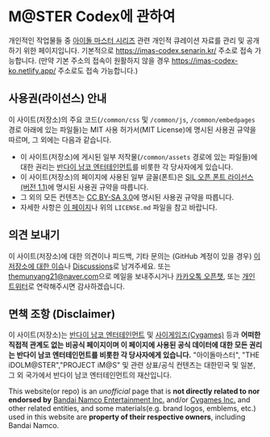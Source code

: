 # M@STER Codex에 관하여
개인적인 작업물들 중 [아이돌 마스터 시리즈](https://ko.wikipedia.org/wiki/%EC%95%84%EC%9D%B4%EB%8F%8C%EB%A7%88%EC%8A%A4%ED%84%B0) 관련 개인적 큐레이션 자료를 관리 및 공개하기 위한 페이지입니다. 기본적으로 https://imas-codex.senarin.kr/ 주소로 접속 가능합니다. (만약 기본 주소의 접속이 원활하지 않을 경우 https://imas-codex-ko.netlify.app/ 주소로도 접속 가능합니다.)

## 사용권(라이선스) 안내
이 사이트(저장소)의 주요 코드(```/common/css``` 및 ```/common/js```, ```/common/embedpages``` 경로 아래에 있는 파일들)는 MIT 사용 허가서(MIT License)에 명시된 사용권 규약을 따르며, 그 외에는 다음과 같습니다.

- 이 사이트(저장소)에 게시된 일부 저작물(```/common/assets``` 경로에 있는 파일들)에 대한 권리는 [반다이 남코 엔터테인먼트](http://www.bandainamcoent.co.kr/)를 비롯한 각 당사자에게 있습니다.
- 이 사이트(저장소)의 페이지에 사용된 일부 글꼴(폰트)은 [SIL 오픈 폰트 라이선스 (버전 1.1)](https://opensource.org/licenses/OFL-1.1)에 명시된 사용권 규약을 따릅니다.
- 그 외의 모든 컨텐츠는 [CC BY-SA 3.0](https://creativecommons.org/licenses/by-sa/3.0/legalcode)에 명시된 사용권 규약을 따릅니다.
- 자세한 사항은 [이 페이지](https://r1.senarin.kr/license_disclaimer.htm)나 위의 ```LICENSE.md``` 파일을 참고 바랍니다.

## 의견 보내기
이 사이트(저장소)에 대한 의견이나 피드백, 기타 문의는 (GitHub 계정이 있을 경우) [이 저장소에 대한 이슈](https://github.com/project-aimin/imas-codex/issues)나 [Discussions](https://github.com/project-aimin/imas-codex/discussions)로 남겨주세요. 또는 <themunyang21@naver.com>으로 메일을 보내주시거나 [카카오톡 오픈챗](https://open.kakao.com/me/Yuzuriha_Rina), 또는 [개인 트위터](https://twitter.com/n6k_toyamina)로 연락해주시면 감사하겠습니다.

## 면책 조항 (Disclaimer)
이 사이트(저장소)는 [반다이 남코 엔터테인먼트](http://www.bandainamcoent.co.kr/) 및 [사이게임즈(Cygames)](https://www.cygames.co.kr/) 등과 **어떠한 직접적 관계도 없는 비공식 페이지이며 이 페이지에 사용된 공식 데이터에 대한 모든 권리는 반다이 남코 엔터테인먼트를 비롯한 각 당사자에게 있습니다.** "아이돌마스터", "THE iDOLM@STER","PROJECT iM@S" 및 관련 상표/공식 컨텐츠는 대한민국 및 일본, 그 외 국가에서 반다이 남코 엔터테인먼트의 재산입니다.  

This website(or repo) is an _unofficial_ page that is **not directly related to nor endorsed by** [Bandai Namco Entertainment Inc.](https://bandainamcoent.co.jp/english/) and/or [Cygames Inc.](https://www.cygames.co.jp/en/) and other related entities, and some materials(e.g. brand logos, emblems, etc.) used in this website are **property of their respective owners**, including Bandai Namco.
